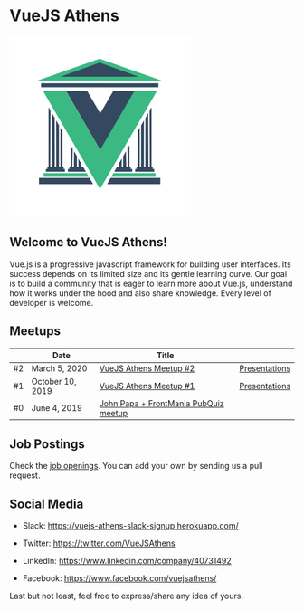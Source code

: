 # VueJS Athens

<img alt="Vue.js Athens logo" src="designs/logo/logo.svg" width="320">

## Welcome to VueJS Athens!

Vue.js is a progressive javascript framework for building user interfaces. Its success depends on its limited size and its gentle learning curve. Our goal is to build a community that is eager to learn more about Vue.js, understand how it works under the hood and also share knowledge.
Every level of developer is welcome.

## Meetups

|  | Date | Title |  |
| ------------- | -------------| ------------- | ------------- 
| #2  | March 5, 2020 | [VueJS Athens Meetup #2](https://www.meetup.com/vuejsathens/events/269042850/) |  [Presentations](/meetups#02-meetup-mar-5-2020) |
| #1  | October 10, 2019 | [VueJS Athens Meetup #1](https://www.meetup.com/vuejsathens/events/264962104/) |  [Presentations](/meetups#01-meetup-oct-10-2019) |
| #0  | June 4, 2019 | [John Papa + FrontMania PubQuiz meetup](https://www.meetup.com/vuejsathens/events/261680276/) |  |

## Job Postings

Check the [job openings](jobs/README.md). You can add your own by sending us a pull request.

## Social Media

- Slack: https://vuejs-athens-slack-signup.herokuapp.com/

- Twitter: https://twitter.com/VueJSAthens

- LinkedIn: https://www.linkedin.com/company/40731492

- Facebook: https://www.facebook.com/vuejsathens/



Last but not least, feel free to express/share any idea of yours.
